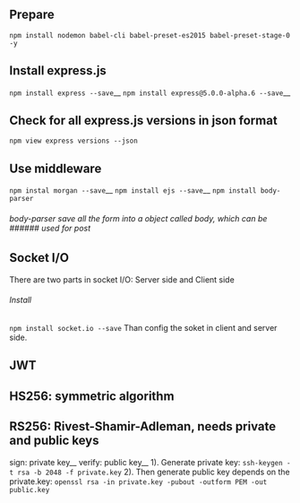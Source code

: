 ## Prepare
`npm install nodemon babel-cli babel-preset-es2015 babel-preset-stage-0 -y`
## Install express.js
`npm install express --save`__
`npm install express@5.0.0-alpha.6 --save`__
## Check for all express.js versions in json format
`npm view express versions --json`
## Use middleware
 `npm instal morgan --save`__
 `npm install ejs --save`__
 `npm install body-parser`
###### body-parser save all the form into a object called body, which can be ###### used for post

## Socket I/O
There are two parts in socket I/O: Server side and Client side
###### Install
`npm install socket.io --save`
Than config the soket in client and server side.

## JWT
## HS256: symmetric	algorithm
## RS256: Rivest-Shamir-Adleman, needs private and public keys
sign: private key__
verify: public key__
1). Generate private key: `ssh-keygen -t rsa -b 2048 -f private.key`
2). Then generate public key depends on the private.key: `openssl rsa -in private.key -pubout -outform PEM -out public.key`

